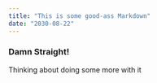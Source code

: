 ```yaml
---
title: "This is some good-ass Markdown"
date: "2030-08-22"
---
```


### Damn Straight!

Thinking about doing some more with it
